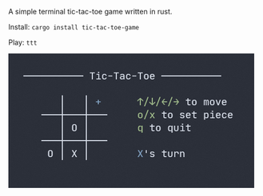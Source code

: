 A simple terminal tic-tac-toe game written in rust.

Install: `cargo install tic-tac-toe-game`

Play: `ttt`

![](screenshot.png)